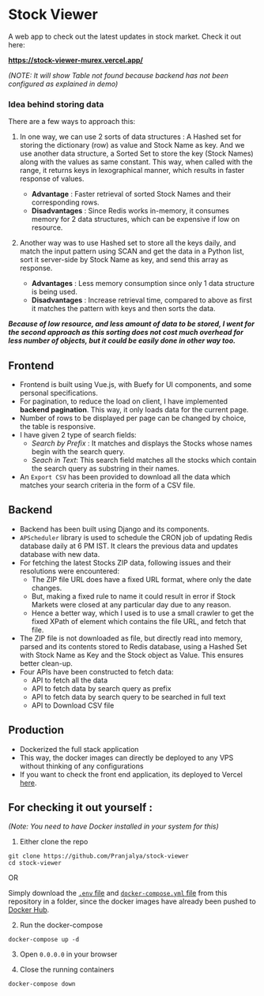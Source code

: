 # Stock Viewer
A web app to check out the latest updates in stock market. Check it out here:

**https://stock-viewer-murex.vercel.app/**

*(NOTE: It will show Table not found because backend has not been configured as explained in demo)*




### Idea behind storing data

There are a few ways to approach this:

1. In one way, we can use 2 sorts of data structures : A Hashed set for storing the dictionary (row) as value and Stock Name as key. And we use another data structure, a Sorted Set to store the key (Stock Names) along with the values as same constant. This way, when called with the range, it returns keys in lexographical manner, which results in faster response of values.
    - **Advantage** : Faster retrieval of sorted Stock Names and their corresponding rows.
    - **Disadvantages** : Since Redis works in-memory, it consumes memory for 2 data structures, which can be expensive if low on resource.

2. Another way was to use Hashed set to store all the keys daily, and match the input pattern using SCAN and get the data in a Python list, sort it server-side by Stock Name as key, and send this array as response.
    - **Advantages** : Less memory consumption since only 1 data structure is being used.
    - **Disadvantages** : Increase retrieval time, compared to above as first it matches the pattern with keys and then sorts the data.

**_Because of low resource, and less amount of data to be stored, I went for the second approach as this sorting does not cost much overhead for less number of objects, but it could be easily done in other way too._**

## Frontend

- Frontend is built using Vue.js, with Buefy for UI components, and some personal specifications.
- For pagination, to reduce the load on client, I have implemented **backend pagination**. This way, it only loads data for the current page.
- Number of rows to be displayed per page can be changed by choice, the table is responsive.
- I have given 2 type of search fields:
    - *Search by Prefix* : It matches and displays the Stocks whose names begin with the search query.
    - *Seach in Text*: This search field matches all the stocks which contain the search query as substring in their names.
- An `Export CSV` has been provided to download all the data which matches your search criteria in the form of a CSV file.

## Backend

- Backend has been built using Django and its components.
- `APScheduler` library is used to schedule the CRON job of updating Redis database daily at 6 PM IST. It clears the previous data and updates database with new data.
- For fetching the latest Stocks ZIP data, following issues and their resolutions were encountered:
    - The ZIP file URL does have a fixed URL format, where only the date changes.
    - But, making a fixed rule to name it could result in error if Stock Markets were closed at any particular day due to any reason.
    - Hence a better way, which I used is to use a small crawler to get the fixed XPath of element which contains the file URL, and fetch that file.
- The ZIP file is not downloaded as file, but directly read into memory, parsed and its contents stored to Redis database, using a Hashed Set with Stock Name as Key and the Stock object as Value. This ensures better clean-up.
- Four APIs have been constructed to fetch data:
    - API to fetch all the data
    - API to fetch data by search query as prefix
    - API to fetch data by search query to be searched in full text
    - API to Download CSV file


## Production

- Dockerized the full stack application
- This way, the docker images can directly be deployed to any VPS without thinking of any configurations
- If you want to check the front end application, its deployed to Vercel [here](https://stock-viewer-murex.vercel.app/).

## For checking it out yourself :

*(Note: You need to have Docker installed in your system for this)*

1. Either clone the repo
```
git clone https://github.com/Pranjalya/stock-viewer
cd stock-viewer
```

OR

Simply download the [`.env` file](https://raw.githubusercontent.com/Pranjalya/stock-viewer/main/.env)  and [`docker-compose.yml` file](https://raw.githubusercontent.com/Pranjalya/stock-viewer/main/docker-compose.yml) from this repository in a folder, since the docker images have already been pushed to [Docker Hub](https://hub.docker.com/u/pranjalya).

2. Run the docker-compose
```
docker-compose up -d
```
3. Open `0.0.0.0` in your browser

4. Close the running containers
```
docker-compose down
```